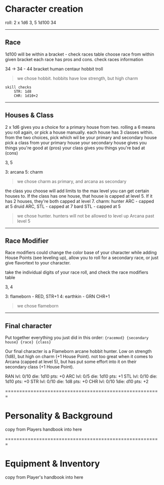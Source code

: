 # Character creation

roll: 
2 x 1d6     3, 5
1d100       34


---
## Race

1d100 will be within a bracket - check races table
choose race from within given bracket
each race has pros and cons. check races information

34 -> 34 - 44 bracket
        human
        centaur
        hobbit
        troll

> we chose hobbit. hobbits have low strength, but high charm

    skill checks
        STR: 1d8
        CHR: 1d10+2


---
## Houses & Class

2 x 1d6 gives you a choice for a primary house from two. 
rolling a 6 means you roll again, or pick a house manually. 
each house has 3 classes within.
from the two choices, pick which wil be your primary and secondary house
pick a class from your primary house
your secondary house gives you things you're good at (pros)
your class gives you things you're bad at (cons)

3, 5

3: arcana
5: charm

> we chose charm as primary, and arcana as secondary

the class you choose will add limits to the max level you can get certain houses to.
If the class has one house, that house is capped at level 5.
If it has 2 houses, they're both capped at level 7.
charm:
    hunter  ARC - capped at 5
    druid   ARC, STL - capped at 7
    bard    STL - capped at 5

> we chose hunter. hunters will not be allowed to level up Arcana past level 5


---
## Race Modifier

Race modifiers could change the color base of your character while adding House Points (see leveling up), allow you to roll for a secondary race, or just give flavortext to your character.

take the individual digits of your race roll, and check the race modifiers table

3, 4

3: flameborn - RED, STR+1
4: earthkin - GRN CHR+1

> we chose flameborn


---
## Final character

Put together everything you just did in this order: `{racemod} {secondary house} {race} {class}`

Our final character is a Flameborn arcane hobbit hunter.
Low on strength (1d8), but high on charm (+1 House Point). 
not too great when it comes to Arcana (capped at level 5), 
but has put some effort into it on their secondary class (+1 House Point).

RAN
    lvl: 0/10
    die: 1d10
    pts: +0
ARC
    lvl: 0/5
    die: 1d10
    pts: +1
STL
    lvl: 0/10
    die: 1d10
    pts: +0
STR
    lvl: 0/10
    die:  1d8
    pts: +0
CHR
    lvl: 0/10
    1die: d10 
    pts: +2

=======================================================

# Personality & Background

 copy from Players handbook into here


=======================================================

# Equipment & Inventory

copy from Player's handbook into here

 
